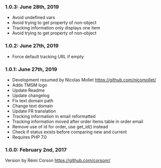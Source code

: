 ### 1.0.3: June 28th, 2019
* Avoid undefined vars
* Avoid trying to get property of non-object
* Tracking information only displays one item
* Avoid trying to get property of non-object

### 1.0.2: June 27th, 2019
* Force default tracking URL if empty

### 1.0.1: June 27th, 2019
* Development resumed by Nicolas Mollet https://github.com/nicomollet/
* Adds TMSM logo
* Update Readme
* Update changelog
* Fix text domain path
* Change text domain
* Update FR translation
* Tracking information in email reformatted
* Tracking information moved after order items table in order email
* Remove use of id for order, use get_id() instead
* Check if status exists before comparing new and current
* Requires PHP 7.0

### 1.0.0: February 2nd, 2017
Version by Rémi Corson https://github.com/corsonr/